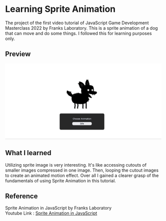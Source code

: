 # Learning Sprite Animation
The project of the first video tutorial of JavaScript Game Development Masterclass 2022 by Franks Laboratory.
This is a sprite animation of a dog that can move and do some things. I followed this for learning purposes only. 

## Preview
<img src="./images/dogspriteanimation.gif"/>

## What I learned
Utilizing sprite image is very interesting. It's like accessing cutouts of smaller images compressed in one image. Then, looping the cutout images to create an animated motion effect. Over all I gained a clearer grasp of the fundamentals of using Sprite Animation in this tutorial.

## Reference 
Sprite Animation in JavaScript by Franks Laboratory<br/>
Youtube Link : [Sprite Animation in JavaScript](https://www.youtube.com/watch?v=CY0HE277IBM&list=PLYElE_rzEw_uryBrrzu2E626MY4zoXvx2&index=1&ab_channel=Frankslaboratory)